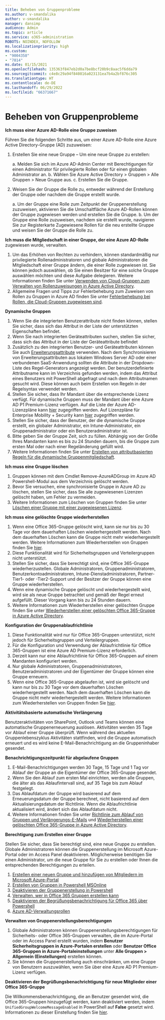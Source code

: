 ```yaml
---
title: Beheben von Gruppenprobleme
ms.author: v-smandalika
author: v-smandalika
manager: dansimp
audience: Admin
ms.topic: article
ms.service: o365-administration
ROBOTS: NOINDEX, NOFOLLOW
ms.localizationpriority: high
ms.custom:
- "9004358"
- "7814"
ms.date: 01/15/2021
ms.openlocfilehash: 135363f847eb2d0a7be8bcf20b9c8aac5f6dda79
ms.sourcegitcommit: c4e8c29a94f840816a023131ea7b4a2bf876c305
ms.translationtype: HT
ms.contentlocale: de-DE
ms.lasthandoff: 06/29/2022
ms.locfileid: "66371667"
---
```

# <a name="troubleshoot-group-issues"></a>Beheben von Gruppenprobleme

**Ich muss einer Azure AD-Rolle eine Gruppe zuweisen**

Führen Sie die folgenden Schritte aus, um einer Azure AD-Rolle eine Azure Active Directory-Gruppe (AD) zuzuweisen:

1. Erstellen Sie eine neue Gruppe – Um eine neue Gruppe zu erstellen:

    a. Melden Sie sich im Azure AD-Admin Center mit Berechtigungen für einen Administrator für privilegierte Rollen oder für einen globalen Administrator an. 
    b. Wählen Sie Azure Active Directory > Gruppen > Alle Gruppen > Neue Gruppe aus. 
    c. Erstellen Sie die Gruppe.

2. Weisen Sie der Gruppe die Rolle zu, entweder während der Erstellung der Gruppe oder nachdem die Gruppe erstellt wurde.

    a. Um der Gruppe eine Rolle zum Zeitpunkt der Gruppenerstellung zuzuweisen, aktivieren Sie die Umschaltfläche Azure AD-Rollen können der Gruppe zugewiesen werden und erstellen Sie die Gruppe.
    b. Um der Gruppe eine Rolle zuzuweisen, nachdem sie erstellt wurde, navigieren Sie zur Registerkarte Zugewiesene Rollen für die neu erstellte Gruppe und weisen Sie der Gruppe die Rolle zu.

**Ich muss die Mitgliedschaft in einer Gruppe, der eine Azure AD-Rolle** zugewiesen wurde, verwalten.

1. Um das Erhöhen von Rechten zu verhindern, können standardmäßig nur privilegierte Rollenadministratoren und globale Administratoren die Mitgliedschaft einer Gruppe ändern, die einer Rolle zugewiesen ist. Sie können jedoch auswählen, ob Sie einen Besitzer für eine solche Gruppe auswählen möchten und diese Aufgabe delegieren. Weitere Informationen finden Sie unter [Verwenden von Cloud-Gruppen zum Verwalten von Rollenzuweisungen in Azure Active Directory](https://docs.microsoft.com/azure/active-directory/roles/groups-concept).
2. Allgemeine Fragen und Tipps zur Fehlerbehebung zum Zuweisen von Rollen zu Gruppen in Azure AD finden Sie unter [Fehlerbehebung bei Rollen, die Cloud-Gruppen zugewiesen sind](https://docs.microsoft.com/azure/active-directory/roles/groups-faq-troubleshooting).

**Dynamische Gruppen**

1. Wenn Sie die integrierten Benutzerattribute nicht finden können, stellen Sie sicher, dass sich das Attribut in der Liste der unterstützten Eigenschaften befindet.
2. Wenn Sie nach integrierten Geräteattributen suchen, stellen Sie sicher, dass sich das Attribut in der Liste der Geräteattribute befindet 
3. Zusätzlich zu den integrierten Benutzer- und Geräteattributen können Sie auch [Erweiterungsattribute](https://docs.microsoft.com/azure/active-directory/enterprise-users/groups-dynamic-membership#extension-properties-and-custom-extension-properties) verwenden. Nach dem Synchronisieren von Erweiterungsattributen aus lokalem Windows Server AD oder einer verbundenen SaaS-Anwendung sollten die Attribute in der Dropdown-Liste des Regel-Generators angezeigt werden. Der benutzerdefinierte Attributname kann im Verzeichnis gefunden werden, indem das Attribut eines Benutzers mit PowerShell abgefragt und nach dem Attributnamen gesucht wird. Diese können auch beim Erstellen von Regeln in der Regelsyntax verwendet werden.
4. Stellen Sie sicher, dass Ihr Mandant über die entsprechende Lizenz verfügt. Für dynamische Gruppen muss der Mandant über eine Azure AD P1 Premium-Lizenz verfügen. Auf die Liste der Azure AD-Lizenzpläne kann [hier](https://azure.microsoft.com/pricing/details/active-directory/) zugegriffen werden. Auf Lizenzpläne für Enterprise Mobility + Security kann [hier](https://www.microsoft.com/microsoft-365/enterprise-mobility-security/compare-plans-and-pricing) zugegriffen werden.
5. Stellen Sie sicher, dass der Benutzer, der die dynamische Gruppe erstellt, ein globaler Administrator, ein Intune-Administrator, ein Gruppenadministrator oder ein Benutzeradministrator ist.
6. Bitte geben Sie der Gruppe Zeit, sich zu füllen. Abhängig von der Größe Ihres Mandanten kann es bis zu 24 Stunden dauern, bis die Gruppe zum ersten Mal oder nach einer Regeländerung gefüllt wird.
7. Weitere Informationen finden Sie unter [Erstellen von attributbasierten Regeln für die dynamische Gruppenmitgliedschaft](https://docs.microsoft.com/azure/active-directory/enterprise-users/groups-dynamic-membership).

**Ich muss eine Gruppe löschen**

1. Gruppen können mit dem Cmdlet Remove-AzureADGroup im Azure AD Powershell-Modul aus dem Verzeichnis gelöscht werden.
2. Bevor Sie versuchen, eine synchronisierte Gruppe in Azure AD zu löschen, stellen Sie sicher, dass Sie alle zugewiesenen Lizenzen gelöscht haben, um Fehler zu vermeiden.
3. Weitere Informationen zum Löschen von Gruppen finden Sie unter [Löschen einer Gruppe mit einer zugewiesenen Lizenz](https://docs.microsoft.com/azure/active-directory/enterprise-users/licensing-group-advanced#deleting-a-group-with-an-assigned-license).

**Ich muss eine gelöschte Gruppe wiederherstellen**

1. Wenn eine Office 365-Gruppe gelöscht wird, kann sie nur bis zu 30 Tage vor dem dauerhaften Löschen wiederhergestellt werden. Nach dem dauerhaften Löschen kann die Gruppe nicht mehr wiederhergestellt werden. Weitere Informationen zum Wiederherstellen von Gruppen finden Sie [hier](https://docs.microsoft.com/azure/active-directory/enterprise-users/groups-restore-deleted).
2. Diese Funktionalität wird für Sicherheitsgruppen und Verteilergruppen nicht unterstützt.
3. Stellen Sie sicher, dass Sie berechtigt sind, eine Office 365-Gruppe wiederherzustellen. Globale Administratoren, Gruppenadministratoren, Benutzerkontoadministratoren, Intune-Dienstadministratoren, Partner-Tier1- oder -Tier2-Support und der Besitzer der Gruppe können eine Gruppe wiederherstellen.
4. Wenn eine dynamische Gruppe gelöscht und wiederhergestellt wird, wird sie als neue Gruppe betrachtet und gemäß der Regel erneut aufgefüllt. Dieser Vorgang kann bis zu 24 Stunden dauern.
5. Weitere Informationen zum Wiederherstellen einer gelöschten Gruppe finden Sie unter [Wiederherstellen einer gelöschten Office 365-Gruppe in Azure Active Directory](https://docs.microsoft.com/azure/active-directory/enterprise-users/groups-restore-deleted).

**Konfiguration der Gruppenablaufrichtlinie**

1. Diese Funktionalität wird nur für Office 365-Gruppen unterstützt, nicht jedoch für Sicherheitsgruppen und Verteilergruppen.
2. Für die Konfiguration und Verwendung der Ablaufrichtlinie für Office 365-Gruppen ist eine Azure AD Premium-Lizenz erforderlich.
3. Derzeit kann nur eine Ablaufrichtlinie für Office 365-Gruppen auf einem Mandanten konfiguriert werden.
4. Nur globale Administratoren, Gruppenadministratoren, Benutzeradministratoren und der Eigentümer der Gruppe können eine Gruppe erneuern.
5. Wenn eine Office 365-Gruppe abgelaufen ist, wird sie gelöscht und kann nur bis zu 30 Tage vor dem dauerhaften Löschen wiederhergestellt werden. Nach dem dauerhaften Löschen kann die Gruppe nicht mehr wiederhergestellt werden. Weitere Informationen zum Wiederherstellen von Gruppen finden Sie [hier](https://docs.microsoft.com/azure/active-directory/enterprise-users/groups-restore-deleted).

**Aktivitätsbasierte automatische Verlängerung**

Benutzeraktivitäten von SharePoint, Outlook und Teams können eine automatische Gruppenerneuerung auslösen. Aktivitäten werden 35 Tage vor Ablauf einer Gruppe überprüft. Wenn während des aktuellen Gruppenlebenszyklus Aktivitäten stattfinden, wird die Gruppe automatisch erneuert und es wird keine E-Mail-Benachrichtigung an die Gruppeninhaber gesendet.

**Benachrichtigungszeitpunkt für abgelaufene Gruppen**

1. E-Mail-Benachrichtigungen werden 30 Tage, 15 Tage und 1 Tag vor Ablauf der Gruppe an die Eigentümer der Office 365-Gruppe gesendet.
2. Wenn Sie den Ablauf zum ersten Mal einrichten, werden alle Gruppen, die älter als das Ablaufintervall sind, auf 35 Tage bis zum Ablauf festgelegt.
3. Das Ablaufdatum der Gruppe wird basierend auf dem Erneuerungsdatum der Gruppe berechnet, nicht basierend auf dem Aktualisierungsdatum der Richtlinie. Wenn die Ablaufrichtlinie aktualisiert wird, ändert sich das Ablaufdatum nicht.
4. Weitere Informationen finden Sie unter [Richtlinie zum Ablauf von Gruppen und Verlängerungs-E-Mails](https://docs.microsoft.com/azure/active-directory/enterprise-users/groups-lifecycle) und [Wiederherstellen einer gelöschten Office 365-Gruppe in Azure Active Directory](https://docs.microsoft.com/azure/active-directory/enterprise-users/groups-restore-deleted).

**Berechtigung zum Erstellen einer Gruppe**

Stellen Sie sicher, dass Sie berechtigt sind, eine neue Gruppe zu erstellen. Globale Administratoren können die Gruppenerstellung im Microsoft Azure-Portal oder im Access Panel deaktivieren. Möglicherweise benötigen Sie einen Administrator, um die neue Gruppe für Sie zu erstellen oder Ihnen die entsprechenden Berechtigungen zu erteilen.

1. [Erstellen einer neuen Gruppe und hinzufügen von Mitgliedern im Microsoft Azure-Portal](https://docs.microsoft.com/azure/active-directory/fundamentals/active-directory-groups-create-azure-portal)
2. [Erstellen von Gruppen in Powershell MSOnline](https://docs.microsoft.com/azure/active-directory/enterprise-users/groups-settings-v2-cmdlets#create-groups)
3. [Deaktivieren der Gruppenerstellung in Powershell](https://docs.microsoft.com/azure/active-directory/enterprise-users/groups-settings-v2-cmdlets#disable-group-creation-by-your-users) 
4. [Verwalten, wer in Office 365 Gruppen erstellen kann](https://docs.microsoft.com/microsoft-365/solutions/manage-creation-of-groups) 
5. [Deaktivieren der Begrüßungsbenachrichtigung für Office 365 über Powershell](https://docs.microsoft.com/powershell/module/exchange/set-unifiedgroup)
6. [Azure AD-Verwaltungsrollen](https://docs.microsoft.com/azure/active-directory/roles/permissions-reference)

**Verwalten von Gruppenerstellungsberechtigungen**

1. Globale Administratoren können Gruppenerstellungsberechtigungen für Sicherheits- oder Office 365-Gruppen verwalten, die im Azure-Portal oder im Access Panel erstellt wurden, indem **Benutzer Sicherheitsgruppen in Azure-Portalen erstellen** oder **Benutzer Office 365-Gruppen in Azure-Portaleinstellungen** unter **Alle Gruppen > Allgemein (Einstellungen)** erstellen können.
2. Sie können die Gruppenerstellung auch einschränken, um eine Gruppe von Benutzern auszuwählen, wenn Sie über eine Azure AD P1 Premium-Lizenz verfügen.

**Deaktivieren der Begrüßungsbenachrichtigung für neue Mitglieder einer Office 365-Gruppe**

Die Willkommensbenachrichtigung, die an Benutzer gesendet wird, die Office 365-Gruppen hinzugefügt werden, kann deaktiviert werden, indem `UnifiedGroupWelcomeMessageEnabled` in PowerShell auf **False** gesetzt wird. Informationen zu dieser Einstellung finden Sie [hier](https://docs.microsoft.com/powershell/module/exchange/set-unifiedgroup).













